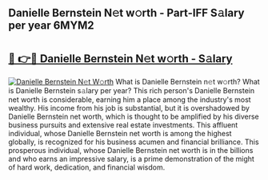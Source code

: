 ## Danielle Bernstein N𝚎t w𝚘rth - Part-IFF S𝚊lary per year 6MYM2

# <h2><a href="http://gc36enm.nevu.top/?p=Danielle+Bernstein">🔗 👉🔴 Danielle Bernstein N𝚎t w𝚘rth - S𝚊lary</a></h2>

[![Danielle Bernstein N𝚎t W𝚘rth](https://i.imgur.com/Oavwk0R.jpeg)](http://gc36enm.nevu.top/?p=Danielle+Bernstein)
What is Danielle Bernstein n𝚎t w𝚘rth? What is Danielle Bernstein s𝚊lary per year?
This rich person's Danielle Bernstein net worth is considerable, earning him a place among the industry's most wealthy. His income from his job is substantial, but it is overshadowed by Danielle Bernstein net worth, which is thought to be amplified by his diverse business pursuits and extensive real estate investments. This affluent individual, whose Danielle Bernstein net worth is among the highest globally, is recognized for his business acumen and financial brilliance. This prosperous individual, whose Danielle Bernstein net worth is in the billions and who earns an impressive salary, is a prime demonstration of the might of hard work, dedication, and financial wisdom.
